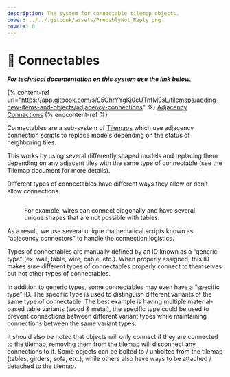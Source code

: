 ```yaml
---
description: The system for connectable tilemap objects.
cover: ../../.gitbook/assets/ProbablyNot_Reply.png
coverY: 0
---
```


# 🧩 Connectables

_**For technical documentation on this system use the link below.**_

{% content-ref url="https://app.gitbook.com/s/95OhrYYgKj0eUTnfM9sL/tilemaps/adding-new-items-and-objects/adjacency-connections" %}
[Adjacency Connections](https://app.gitbook.com/s/95OhrYYgKj0eUTnfM9sL/tilemaps/adding-new-items-and-objects/adjacency-connections)
{% endcontent-ref %}

Connectables are a sub-system of [Tilemaps](../tilemaps/) which use adjacency connection scripts to replace models depending on the status of neighboring tiles.

This works by using several differently shaped models and replacing them depending on any adjacent tiles with the same type of connectable (see the Tilemap document for more details).

Different types of connectables have different ways they allow or don’t allow connections.

<figure><img src="https://lh5.googleusercontent.com/c3FRK_ZKQYLnXBhkpp4tCj7k9Kn4HWWi-1WfbzkofsYekS330dtCG476bOM1e56bmQc5iXidDz1g9G3hlTdXXeHToUcItnjUuClXmRE1UvvZNOtizzaG6PsmLRzxtnCz9YYfAOpPYs1Ux62iVRt5tg" alt=""><figcaption><p>For example, wires can connect diagonally and have several unique shapes that are not possible with tables.</p></figcaption></figure>

As a result, we use several unique mathematical scripts known as “adjacency connectors” to handle the connection logistics.

Types of connectables are manually defined by an ID known as a “generic type” (ex. wall, table, wire, cable, etc.). When properly assigned, this ID makes sure different types of connectables properly connect to themselves but not other types of connectables.

In addition to generic types, some connectables may even have a “specific type” ID. The specific type is used to distinguish different variants of the same type of connectable. The best example is having multiple material-based table variants (wood & metal), the specific type could be used to prevent connections between different variant types while maintaining connections between the same variant types.

It should also be noted that objects will only connect if they are connected to the tilemap, removing them from the tilemap will disconnect any connections to it. Some objects can be bolted to / unbolted from the tilemap (tables, girders, sofa, etc.), while others also have ways to be attached / detached to the tilemap.
